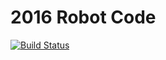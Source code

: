 # 2016 Robot Code
[![Build Status](https://travis-ci.com/Team846/code-2016.svg?token=e7YDwRtDYquxTJtrWRJy&branch=master)](https://travis-ci.com/Team846/code-2016)

